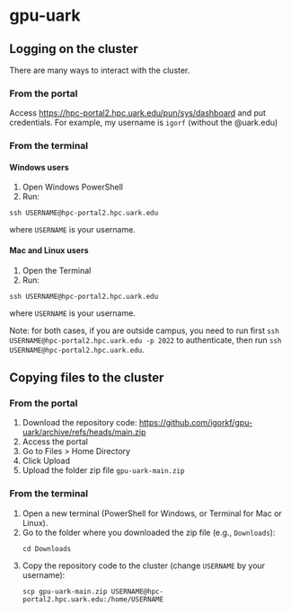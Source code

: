 # gpu-uark

## Logging on the cluster

There are many ways to interact with the cluster.

### From the portal   
Access https://hpc-portal2.hpc.uark.edu/pun/sys/dashboard and put credentials. For example, my username is `igorf` (without the @uark.edu)

### From the terminal
#### Windows users
1. Open Windows PowerShell
2. Run:
```
ssh USERNAME@hpc-portal2.hpc.uark.edu
```
where `USERNAME` is your username.

#### Mac and Linux users
1. Open the Terminal
2. Run:
```
ssh USERNAME@hpc-portal2.hpc.uark.edu
```
where `USERNAME` is your username.

Note: for both cases, if you are outside campus, you need to run first `ssh USERNAME@hpc-portal2.hpc.uark.edu -p 2022` to authenticate, then run `ssh USERNAME@hpc-portal2.hpc.uark.edu`.

## Copying files to the cluster

### From the portal
1. Download the repository code: https://github.com/igorkf/gpu-uark/archive/refs/heads/main.zip
2. Access the portal
3. Go to Files > Home Directory
4. Click Upload
5. Upload the folder zip file `gpu-uark-main.zip`

### From the terminal
1. Open a new terminal (PowerShell for Windows, or Terminal for Mac or Linux).
2. Go to the folder where you downloaded the zip file (e.g., `Downloads`):
    ```
    cd Downloads
    ```
3. Copy the repository code to the cluster (change `USERNAME` by your username):
    ```
    scp gpu-uark-main.zip USERNAME@hpc-portal2.hpc.uark.edu:/home/USERNAME
    ```


